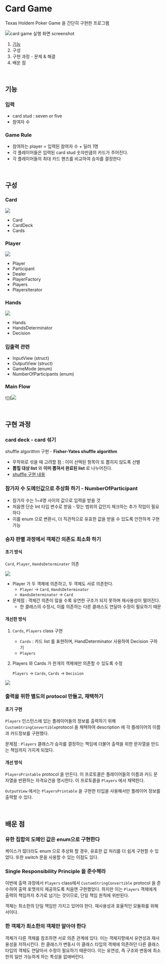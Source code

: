 # Card Game

Texas Holdem Poker Game 을 간단히 구현한 프로그램

![card game 실행 화면 screenshot](https://github.com/daheenallwhite/swift-cardgame/blob/daheenallwhite/images/card-game-1.png)

1. [기능]()
2. 구성
3. 구현 과정 - 문제 & 해결
4. 배운 점

&nbsp;

## 기능

### 입력

- card stud : seven or five
- 참여자 수

### Game Rule

- 참여하는 player = 입력된 참여자 수 + 딜러 1명
- 각 플레이어들은 입력된 card stud 숫자만큼의 카드가 주어진다.
- 각 플레이어들의 최대 카드 핸즈를 비교하여 승자를 결정한다

&nbsp;

## 구성

### Card

![](https://github.com/daheenallwhite/swift-cardgame/blob/daheenallwhite/images/card.jpg)

- Card 
- CardDeck
- Cards

### Player

![](https://github.com/daheenallwhite/swift-cardgame/blob/daheenallwhite/images/player.jpg)

- Player 
- Participant
- Dealer
- PlayerFactory
- Players
- PlayersIterator

### Hands 

![](https://github.com/daheenallwhite/swift-cardgame/blob/daheenallwhite/images/hands.jpg)

- Hands
- HandsDeterminator
- Decision

### 입출력 관련

- InputView (struct)
- OutputView (struct)
- GameMode (enum)
- NumberOfParticipants (enum)

### Main Flow

![](![](https://github.com/daheenallwhite/swift-cardgame/blob/daheenallwhite/images/sequence-diagram.jpg)

&nbsp;

## 구현 과정

### card deck - card 섞기

shuffle algorithm 구현 - **Fisher-Yates shuffle algorithm**

- 무작위로 섞을 때 고려할 점 : 이미 선택된 항목이 또 뽑히지 않도록 선별
- **뽑힐 대상 list** 와 **이미 뽑혀서 완료된 list** 로 나누어진다.
- [shuffle 구현 내용]([https://github.com/daheenallwhite/swift-cardgame/tree/daheenallwhite/CardGame#suffle-%EA%B5%AC%ED%98%84---%EB%AC%B4%EC%9E%91%EC%9C%84-%EC%88%9C%EC%97%B4-%EB%A7%8C%EB%93%9C%EB%8A%94-%EC%95%8C%EA%B3%A0%EB%A6%AC%EC%A6%98](https://github.com/daheenallwhite/swift-cardgame/tree/daheenallwhite/CardGame#suffle-구현---무작위-순열-만드는-알고리즘))

### 참가자 수 도메인값으로 추상화 하기 - NumberOfParticipant

- 참가자 수는 1~4명 사이의 값으로 입력을 받을 것
- 처음엔 단순 Int 타입 변수로 받음 - 맞는 범위의 값인지 체크하는 추가 작업이 필요하다
- 이를 enum 으로 변환시, 더 직관적으로 유효한 값을 받을 수 있도록 안전하게 구현 가능

### 승자 판별 과정에서 객체간 의존도 최소화 하기

#### 초기 방식

`Card`, `Player`, `HandsDeterminater` 의존

![](https://github.com/daheenallwhite/daheenallwhite.github.io/blob/master/assets/post-image/swift-cardgame-diagram-step4.png)

- Player 가 두 객체에 의존하고, 두 객체도 서로 의존한다.
  - `Player` → `Card`, `HandsDeterminator`
  - `HandsDeterminator` → `Card`
- 문제점 : 객체간 의존이 많을 수록 유연한 구조가 되지 못하며 재사용성이 떨어진다.
  - 한 클래스의 수정시, 이를 의존하는 다른 클래스도 연달아 수정이 필요하기 때문

#### 개선한 방식

1. `Cards`, `Players` class 구현

   - `Cards` : 카드 list 를 표현하며, HandDeterminator 사용하여 Decision 구하기
   - `Players`

2. Players 와 Cards 가 한개의 객체에만 의존할 수 있도록 수정

   `Players` -> `Cards`, `Cards` -> `Decision`

![](https://github.com/daheenallwhite/swift-cardgame/blob/daheenallwhite/images/winner-determinator.jpg)



### 출력을 위한 별도의 protocol 만들고, 채택하기

#### 초기 구현

`Players` 인스턴스에 있는 플레이어들의 정보를 출력하기 위해 `CustomStringConvertible`protocol 을 채택하여 description 에 각 플레이어의 이름과 카드정보를 구현했다.

문제점 : `Players` 클래스가 승자를 결정하는 책임에 더불어 출력을 위한 문자열을 만드는 책임까지 가지게 되었다.

#### 개선 방식

`PlayersPrintable` protocol 을 만든다. 이 프로토콜은 플레이어들의 이름과 카드 문자열을 반환하는 자격요건을 명시한다. 이 프로토콜을 `Players` 에서 채택한다.

`OutputView` 에서는 `PlayersPrintable` 을 구현한 타입을 사용해서만 플레이어 정보를 출력할 수 있다. 

&nbsp;

## 배운 점

### 유한 집합의 도메인 값은 enum으로 구현한다

케이스가 많더라도 enum 으로 추상화 할 경우, 유효한 값 처리를 더 쉽게 구현할 수 있었다. 또한 switch 문을 사용할 수 있는 이점도 있다.

### Single Responsibility Principle 을 준수해라

이번에 출력 과정에서 `Players` class에서 `CustomStringConvertible` protocol 을 준수하여 출력 포맷까지 제공하도록 처음엔 구현했었다. 하지만 이는 `Players` 객체에게 출력의 책임까지 추가로 넘기는 것이므로, 단일 책임 원칙에 위반된다. 

객체는 최소한의 단일 책임만 가지고 있어야 한다. 재사용성과 효율적인 모듈화를 위해서이다. 

### 한 객체가 최소한의 객체만 알아야 한다

객체가 다른 객체를 참조하면 서로 의존 관계에 있다. 이는 객체지향에서 유연성과 재사용성을 저하시킨다. 한 클래스가 변동시 이 클래스 타입의 객체에 의존하던 다른 클래스 타입의 객체도 연달아서 수정이 필요하기 때문이다. 이는 유연성, 즉 구조와 변동에 최소한의 일만 가능하게 하는 특성을 없애버린다.